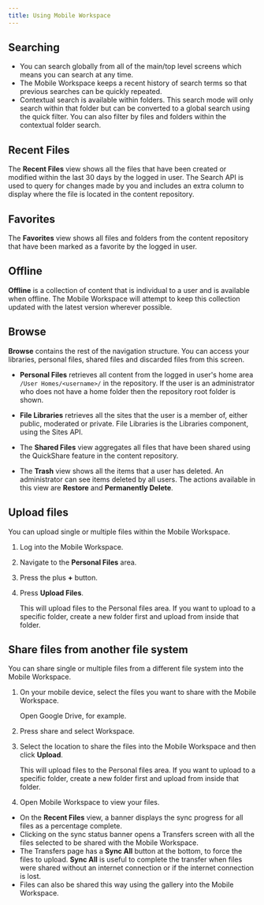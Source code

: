 ```yaml
---
title: Using Mobile Workspace
---
```


## Searching

* You can search globally from all of the main/top level screens which means you can search at any time.
* The Mobile Workspace keeps a recent history of search terms so that previous searches can be quickly repeated.
* Contextual search is available within folders. This search mode will only search within that folder but can be converted to a global search using the quick filter. You can also filter by files and folders within the contextual folder search.

## Recent Files

The **Recent Files** view shows all the files that have been created or modified within the last 30 days by the logged in user. The Search API is used to query for changes made by you and includes an extra column to display where the file is located in the content repository.

## Favorites

The **Favorites** view shows all files and folders from the content repository that have been marked as a favorite by the logged in user.

## Offline

**Offline** is a collection of content that is individual to a user and is available when offline.
The Mobile Workspace will attempt to keep this collection updated with the latest version wherever possible.

## Browse

**Browse** contains the rest of the navigation structure. You can access your libraries, personal files, shared files and discarded files from this screen.

* **Personal Files** retrieves all content from the logged in user's home area `/User Homes/<username>/` in the repository. If the user is an administrator who does not have a home folder then the repository root folder is shown.

* **File Libraries** retrieves all the sites that the user is a member of, either public, moderated or private. File Libraries is the Libraries component, using the Sites API.

* The **Shared Files** view aggregates all files that have been shared using the QuickShare feature in the content repository.

* The **Trash** view shows all the items that a user has deleted. An administrator can see items deleted by all users. The actions available in this view are **Restore** and **Permanently Delete**.

## Upload files

You can upload single or multiple files within the Mobile Workspace.

1. Log into the Mobile Workspace.

2. Navigate to the **Personal Files** area.

3. Press the plus **+** button.

4. Press **Upload Files**.

    This will upload files to the Personal files area. If you want to upload to a specific folder, create a new folder first and upload from inside that folder.

## Share files from another file system

You can share single or multiple files from a different file system into the Mobile Workspace.

1. On your mobile device, select the files you want to share with the Mobile Workspace.
    <!-- I will add Lilian's or Lovekesh's instructions. -->
    Open Google Drive, for example.

2. Press share and select Workspace.

3. Select the location to share the files into the Mobile Workspace and then click **Upload**.

    This will upload files to the Personal files area. If you want to upload to a specific folder, create a new folder first and upload from inside that folder.

4. Open Mobile Workspace to view your files.

* On the **Recent Files** view, a banner displays the sync progress for all files as a percentage complete.
* Clicking on the sync status banner opens a Transfers screen with all the files selected to be shared with the Mobile Workspace.
* The Transfers page has a **Sync All** button at the bottom, to force the files to upload. **Sync All** is useful to complete the transfer when files were shared without an internet connection or if the internet connection is lost.
* Files can also be shared this way using the gallery into the Mobile Workspace.